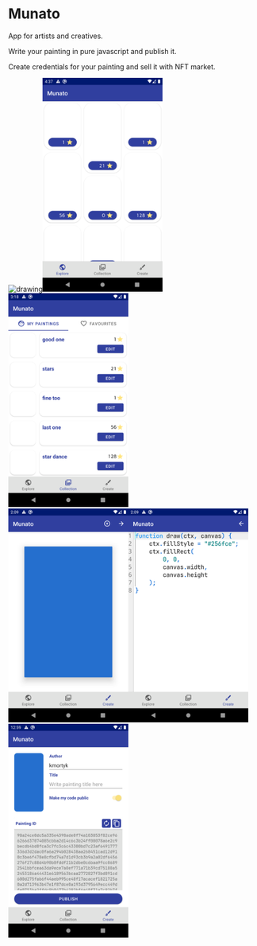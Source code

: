 # Munato

App for artists and creatives.

Write your painting in pure javascript and publish it.

Create credentials for your painting and sell it with NFT market.

<img src="app/src/main/assets/screens/device-2021-07-17-165120.png" alt="drawing" height="430"/><img src="app/src/main/assets/screens/device-2021-07-17-163759.png" alt="drawing" height="430"/><img src="app/src/main/assets/screens/device-2021-07-16-031816.png" alt="drawing" height="430"/>  
<img src="app/src/main/assets/screens/device-2021-07-15-020922.png" alt="drawing" height="430"/><img src="app/src/main/assets/screens/device-2021-07-15-020931.png" alt="drawing" height="430"/><img src="app/src/main/assets/screens/device-2021-07-19-005933.png" alt="drawing" height="430"/>  